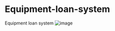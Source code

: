 # Equipment-loan-system
Equipment loan system
![image](https://github.com/tszhochantony/Equipment-loan-system/edit/main/sample.PNG)
